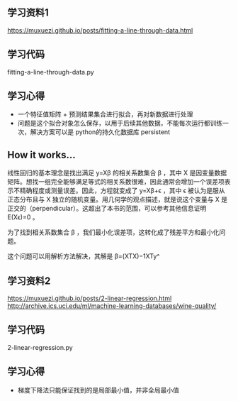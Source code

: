 ## 学习资料1
https://muxuezi.github.io/posts/fitting-a-line-through-data.html

## 学习代码
fitting-a-line-through-data.py

## 学习心得

* 一个特征值矩阵 + 预测结果集合进行拟合，再对新数据进行处理
* 问题是这个拟合对象怎么保存，以用于后续其他数据，不能每次运行都训练一次，解决方案可以是 python的持久化数据库 persistent

## How it works...
线性回归的基本理念是找出满足 y=Xβ 的相关系数集合 β ，其中 X 是因变量数据矩阵。想找一组完全能够满足等式的相关系数很难，因此通常会增加一个误差项表示不精确程度或测量误差。因此，方程就变成了 y=Xβ+ϵ ，其中 ϵ 被认为是服从正态分布且与 X 独立的随机变量。用几何学的观点描述，就是说这个变量与 X 是正交的（perpendicular）。这超出了本书的范围，可以参考其他信息证明 E(Xϵ)=0 。

为了找到相关系数集合 β ，我们最小化误差项，这转化成了残差平方和最小化问题。

这个问题可以用解析方法解决，其解是 β=(XTX)−1XTy^

## 学习资料2
https://muxuezi.github.io/posts/2-linear-regression.html
http://archive.ics.uci.edu/ml/machine-learning-databases/wine-quality/

## 学习代码
2-linear-regression.py

## 学习心得
* 梯度下降法只能保证找到的是局部最小值，并非全局最小值

